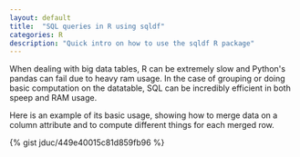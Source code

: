 ```yaml
---
layout: default
title:  "SQL queries in R using sqldf"
categories: R
description: "Quick intro on how to use the sqldf R package"
---
```


When dealing with big data tables, R can be extremely slow and Python's pandas can fail due to heavy
ram usage. In the case of grouping or doing basic computation on the datatable, SQL can be
incredibly efficient in both speep and RAM usage.  

Here is an example of its basic usage, showing how to merge data on a column attribute and to
compute different things for each merged row. 

{% gist jduc/449e40015c81d859fb96 %}
